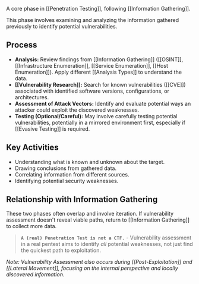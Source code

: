 A core phase in [[Penetration Testing]], following [[Information Gathering]].

This phase involves examining and analyzing the information gathered previously to identify potential vulnerabilities.

## Process

- **Analysis:** Review findings from [[Information Gathering]] ([[OSINT]], [[Infrastructure Enumeration]], [[Service Enumeration]], [[Host Enumeration]]). Apply different [[Analysis Types]] to understand the data.
- **[[Vulnerability Research]]:** Search for known vulnerabilities ([[CVE]]) associated with identified software versions, configurations, or architectures.
- **Assessment of Attack Vectors:** Identify and evaluate potential ways an attacker could exploit the discovered weaknesses.
- **Testing (Optional/Careful):** May involve carefully testing potential vulnerabilities, potentially in a mirrored environment first, especially if [[Evasive Testing]] is required.

## Key Activities

- Understanding what is known and unknown about the target.
- Drawing conclusions from gathered data.
- Correlating information from different sources.
- Identifying potential security weaknesses.

## Relationship with Information Gathering

These two phases often overlap and involve iteration. If vulnerability assessment doesn't reveal viable paths, return to [[Information Gathering]] to collect more data.

> **`A (real) Penetration Test is not a CTF.`** - Vulnerability assessment in a real pentest aims to identify *all* potential weaknesses, not just find the quickest path to exploitation.

*Note: Vulnerability Assessment also occurs during [[Post-Exploitation]] and [[Lateral Movement]], focusing on the internal perspective and locally discovered information.* 